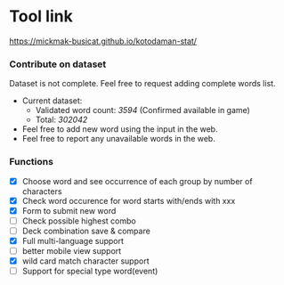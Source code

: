# Tool link
https://mickmak-busicat.github.io/kotodaman-stat/

### Contribute on dataset
Dataset is not complete. Feel free to request adding complete words list.
- Current dataset:
  - Validated word count: *3594* (Confirmed available in game)
  - Total: *302042*
- Feel free to add new word using the input in the web.
- Feel free to report any unavailable words in the web.

### Functions
- [x] Choose word and see occurrence of each group by number of characters
- [x] Check word occurence for word starts with/ends with xxx
- [x] Form to submit new word
- [ ] Check possible highest combo
- [ ] Deck combination save & compare
- [x] Full multi-language support
- [ ] better mobile view support
- [x] wild card match character support
- [ ] Support for special type word(event)
